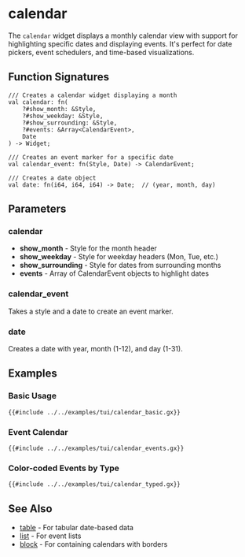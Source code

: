 # calendar

The `calendar` widget displays a monthly calendar view with support for highlighting specific dates and displaying events. It's perfect for date pickers, event schedulers, and time-based visualizations.

## Function Signatures

```
/// Creates a calendar widget displaying a month
val calendar: fn(
    ?#show_month: &Style,
    ?#show_weekday: &Style,
    ?#show_surrounding: &Style,
    ?#events: &Array<CalendarEvent>,
    Date
) -> Widget;

/// Creates an event marker for a specific date
val calendar_event: fn(Style, Date) -> CalendarEvent;

/// Creates a date object
val date: fn(i64, i64, i64) -> Date;  // (year, month, day)
```

## Parameters

### calendar
- **show_month** - Style for the month header
- **show_weekday** - Style for weekday headers (Mon, Tue, etc.)
- **show_surrounding** - Style for dates from surrounding months
- **events** - Array of CalendarEvent objects to highlight dates

### calendar_event
Takes a style and a date to create an event marker.

### date
Creates a date with year, month (1-12), and day (1-31).

## Examples

### Basic Usage

```graphix
{{#include ../../examples/tui/calendar_basic.gx}}
```

### Event Calendar

```graphix
{{#include ../../examples/tui/calendar_events.gx}}
```

### Color-coded Events by Type

```graphix
{{#include ../../examples/tui/calendar_typed.gx}}
```

## See Also

- [table](table.md) - For tabular date-based data
- [list](list.md) - For event lists
- [block](block.md) - For containing calendars with borders
